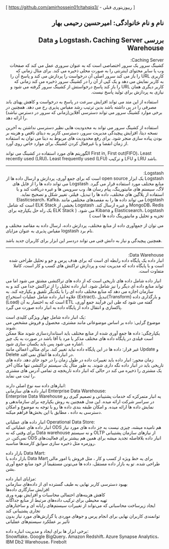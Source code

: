 [ https://github.com/amirhossein01r/tahqiq3/ - ریپوزیتوری قبلی ]
<h2 dir="rtl">نام و نام خانوادگی: امیرحسین رحیمی بهار</h2>
<h2 dir="rtl">بررسی  Logstash، Caching Server و Data Warehouse</h2>
<p dir="rtl">
Caching Server:<br>
کشینگ سرور یک سرور اختصاصی است که به عنوان سروری عمل می کند که صفحات وب یا سایر محتوای اینترنتی را به صورت محلی ذخیره می کند. برای مثال زمانی که کاربری URL را باز می کند سرور اصلی آن درخواست را پردازش می کند و پاسخ آن را به کاربر نمایش می دهد و یک کپی از آن را در کشینگ سرور ذخیره می کند زمانی که کاربر دیگری همان URL را باز کند پاسخ درخواستش از کشینگ سرور گرفته می شود و نیازی به پردازش برای تولید پاسخ نیست.

استفاده از این متد می تواند افزایش سرعت در پاسخ به درخواست و کاهش پهنای باند مصرفی را در پی داشته باشد بدین ترتیب رشد مقیاس پذیری رخ می دهد. همچنین در برخی موارد کشینگ سرور می تواند دسترسی آفلاین(زمانی که سرور در دسترس نباشد) را ارائه دهد.

استفاده از کشینگ سرور می تواند به محدودیت هایی نظیر دسترسی نداشتن به آخرین نسخه دیتا، افزایش پیچیدگی مدیریت سرور، دسترسی کاربر به دیتای ناقص و هزینه بر بودن پیاده سازی منجر شود.
برای رفع محدودیت های مربوط به دیتا می توان به استفاده از زمان انقضا و یا غیرفعال کردن کشینگ برای موارد خاص روی آورد.

الگوریتم های مورد استفاده در کشینگ می تواند First in, First out(FIFO)، Least recently used (LRU)، Least frequently used (LFU) و ترکیب LFU و LRU باشد.

------------------
<p dir="rtl">
Logstash:<br>
Logstash یک ابزار open source است که برای جمع آوری، پردازش و ارسال داده ها از منابع مختلف مورد استفاده قرار می گیرد. Logstash می تواند داده ها را از فایل های لاگ، سیستم های مانیتورینگ، پیام رسان ها، وب سرویس ها و غیره دریافت کند و با استفاده از پلاگین های مختلف، داده ها را تبدیل، فیلتر، تغییر شکل و تصحیح نماید. Logstash می تواند داده ها را به مقصدهای مختلفی مانند Elasticsearch، Kafka، MongoDB، Redis و غیره ارسال کند. Logstash بخشی از ELK Stack است که شامل Elasticsearch، Logstash و Kibana می شود. ( ELK Stack یک راه حل یکپارچه برای تجزیه و تحلیل و مانیتورینگ داده ها است )

می توان از جمع‌آوری داده از منابع مختلف، پردازش داده، ارسال داده به مقاصد مختلف و مقیاس پذیری به عنوان مزایای logstash نام برد.

همچنین پیچیدگی و نیاز به دانش فنی می تواند دردسر این ابزار برای کاربران جدید باشد.
</p>

------------------

<p dir="rtl">
Data Warehouse:<br>
انبار داده یک پایگاه داده رابطه ای است که برای هدف پرس و جو و تحلیل طراحی شده است و با پایگاه داده که مدیریت ثبت و  پردازش تراکنش های کسب و کار است، کاملا متفاوت است.

انبار داده شامل داده های تاریخی است که از داده های تراکنشی مشتق می شود اما می تواند منابع داده ای دیگر را نیز شامل شود. انبار داده تحلیل را از تراکنش جدا می کند و به سازمان اجازه می دهد که منابع مختلف داده ای را با یکدیگر تلفیق و یکپارچه کند. به علاوه انبار داده شامل عملیات استخراج (Extract)، تبدیل(Transform) و بارگذاری داده (Load) است که به اختصار به آن ETL گفته می شود که طی این فرآیند جمع آوری، پاکسازی و انتقال داده از پایگاه داده به انبار داده صورت می گیرد.

یک انبار داده شامل چهار ویژگی کلیدی است:<br>
 موضوع گرایی: داده بر اساس موضوعاتی مانند مشتری، محصول و فروش مشخص می شوند.<br>
 یکپارچگی: داده ها جمع آوری شده از منابع مختلف باید استانداردسازی شوند مثلا ممکن است فیلدی در پایگاه داده های مختلف مذکر یا مرد یا آقا باشد در صورت به یک چیز اشاره می شود پس باید یکسان سازی شود.<br>
 غیر فرار: داده ها در این پایگاه داده نباید تغییر کند. برای مثالی اعمالی مانند Update و Delete در انبارداده ها اتفاق نمی افتد.<br>
 زمان محور: انبار داده باید تغییرات داده در طول زمان را در خود جای دهد. داده های تاریخی باید در انبار داده نگه داری شوند. به طور مثال یک سیستم تراکنشی تنها مکان آخر یک مشتری را ذخیره می کند در حالی که انبار داده تاریخچه ی تمامی آدرس های مشتری را ثبت می نماید.

انبارهای داده سه نوع اصلی دارند:<br>
انبار داده های سازمانی Enterprise Data Warehouse:<br>
Enterprise Data Warehouse یه انبار متمرکزه که خدمات پشتیبانی و تصمیم گیری رو در سراسر شرکت ارائه میده. این مدل همچنین یه روش یکپارچه برای سازماندهی و نمایش داده ها ارائه میده. و امکان طبقه بندی داده ها رو با توجه به موضوع و امکان دسترسی به داده ، مطابق با این بخش‌ها فراهم میکنه.<br>

انبار داده های عملیاتی Operational Data Store:<br>
انبار داده های عملیاتی که ODS هم نامیده میشه، چیزی نیست به جز داده های مورد نیاز برای وقتی که نه Data warehouse و نه سیستم OLTP از نیازهای سازمان پشتیبانی نمی‌کنن. در ODS انبار داده بلافاصله تجدید میشه برای همین هم بیشتر برای فعالیت‌های روزمره مثل ذخیره سازی سوابق کارمندها مناسبه.<br>

بازار داده Data Mart:<br>
بازار داده یا Data Mart برای یه خط ویژه از کسب و کار ، مثل فروش یا امور مالی طراحی شده. تو یه بازار داده مستقل، داده ها می‌تونن مستقیماً از خود منابع جمع آوری بشن.

مزایای انبار داده:<br>
بهبود دسترسی کاربر نهایی به طیف گسترده ای از داده‌های سازمانی<br>
افزایش سازگاری داده‌ها<br>
    کاهش هزینه‌های احتمالی محاسبات و افزایش بهره وری<br>
    تهیه محیطی برای ترکیب داده‌های مرتبط از منابع جداگانه<br>
    ایجاد زیرساخت محاسباتی که می‌تواند از تغییرات سیستم‌های رایانه ای و ساختارهای تجاری پشتیبانی کند<br>
    توانمندی کاربران نهایی برای انجام پرس و جوهای موردی یا گزارش‌های مورد نیاز بدون تأثیر بر عملکرد سیستم‌های عملیاتی

برخی ابزار ها برای ایجاد و مدیریت انباره داده:<br>
Snowflake، Google BigQuery، Amazon Redshift، Azure Synapse Analytics، IBM Db2 Warehouse، Firebolt
</p>

</p>
